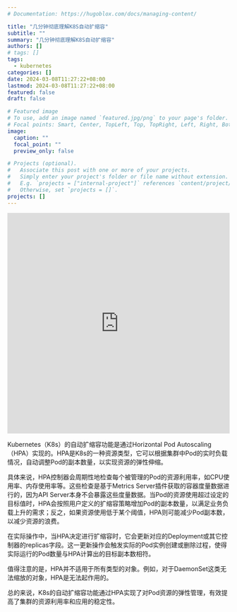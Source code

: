 ```yaml
---
# Documentation: https://hugoblox.com/docs/managing-content/

title: "几分钟彻底理解K8S自动扩缩容"
subtitle: ""
summary: "几分钟彻底理解K8S自动扩缩容"
authors: []
# tags: []
tags:
  - kubernetes
categories: []
date: 2024-03-08T11:27:22+08:00
lastmod: 2024-03-08T11:27:22+08:00
featured: false
draft: false

# Featured image
# To use, add an image named `featured.jpg/png` to your page's folder.
# Focal points: Smart, Center, TopLeft, Top, TopRight, Left, Right, BottomLeft, Bottom, BottomRight.
image:
  caption: ""
  focal_point: ""
  preview_only: false

# Projects (optional).
#   Associate this post with one or more of your projects.
#   Simply enter your project's folder or file name without extension.
#   E.g. `projects = ["internal-project"]` references `content/project/deep-learning/index.md`.
#   Otherwise, set `projects = []`.
projects: []
---
```


<!-- https://www.bilibili.com/video/BV1hF411y7uP/?spm_id_from=333.999.0.0&vd_source=d74f70dd1a3f3abb97c3a0481b65032c -->
<iframe src="https://player.bilibili.com/player.html?bvid=BV1hF411y7uP" width="100%" height="500" frameborder="0" allowfullscreen="true"></iframe>


Kubernetes（K8s）的自动扩缩容功能是通过Horizontal Pod Autoscaling（HPA）实现的。HPA是K8s的一种资源类型，它可以根据集群中Pod的实时负载情况，自动调整Pod的副本数量，以实现资源的弹性伸缩。

具体来说，HPA控制器会周期性地检查每个被管理的Pod的资源利用率，如CPU使用率、内存使用率等。这些检查是基于Metrics Server插件获取的容器度量数据进行的，因为API Server本身不会暴露这些度量数据。当Pod的资源使用超过设定的目标值时，HPA会按照用户定义的扩缩容策略增加Pod的副本数量，以满足业务负载上升的需求；反之，如果资源使用低于某个阈值，HPA则可能减少Pod副本数，以减少资源的浪费。

在实际操作中，当HPA决定进行扩缩容时，它会更新对应的Deployment或其它控制器的replicas字段。这一更新操作会触发实际的Pod实例创建或删除过程，使得实际运行的Pod数量与HPA计算出的目标副本数相符。

值得注意的是，HPA并不适用于所有类型的对象。例如，对于DaemonSet这类无法缩放的对象，HPA是无法起作用的。

总的来说，K8s的自动扩缩容功能通过HPA实现了对Pod资源的弹性管理，有效提高了集群的资源利用率和应用的稳定性。

<!-- 视频讲解 -->
